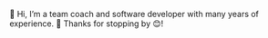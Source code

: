 👋 Hi, I’m a team coach and software developer with many years of experience.
🙏 Thanks for stopping by 😊!

<!---
rjedinger/rjedinger is a ✨ special ✨ repository because its `README.md` (this file) appears on your GitHub profile.
You can click the Preview link to take a look at your changes.
--->
